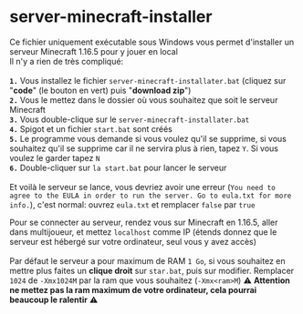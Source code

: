 # server-minecraft-installer
Ce fichier uniquement exécutable sous Windows vous permet d'installer un serveur Minecraft 1.16.5 pour y jouer en local<br>
Il n'y a rien de très compliqué:<br><br>
**`1.`** Vous installez le fichier `server-minecraft-installater.bat` (cliquez sur "__code__" (le bouton en vert) puis "__download zip__")<br>
**`2.`** Vous le mettez dans le dossier où vous souhaitez que soit le serveur Minecraft <br>
**`3.`** Vous double-clique sur le `server-minecraft-installater.bat` <br>
**`4.`** Spigot et un fichier `start.bat` sont créés <br>
**`5.`** Le programme vous demande si vous voulez qu'il se supprime, si vous souhaitez qu'il se supprime car il ne servira plus à rien, tapez `Y`. Si vous voulez le garder tapez `N`<br>
**`6.`** Double-cliquer sur `la start.bat` pour lancer le serveur<br><br>
Et voilà le serveur se lance, vous devriez avoir une erreur (`You need to agree to the EULA in order to run the server. Go to eula.txt for more info.`), c'est normal: ouvrez `eula.txt` et remplacer `false` par `true`

Pour se connecter au serveur, rendez vous sur Minecraft en 1.16.5, aller dans multijoueur, et mettez `localhost` comme IP (étends donnez que le serveur est hébergé sur votre ordinateur, seul vous y avez accès) <br><br>
Par défaut le serveur a pour maximum de RAM `1 Go`, si vous souhaitez  en mettre plus faites un **clique droit** sur `star.bat`, puis sur modifier. Remplacer `1024` de `-Xmx1024M` par la ram que vous souhaitez (`-Xmx<ram>M`) ⚠️ **Attention ne mettez pas la ram maximum de votre ordinateur, cela pourrai beaucoup le ralentir** ⚠️
